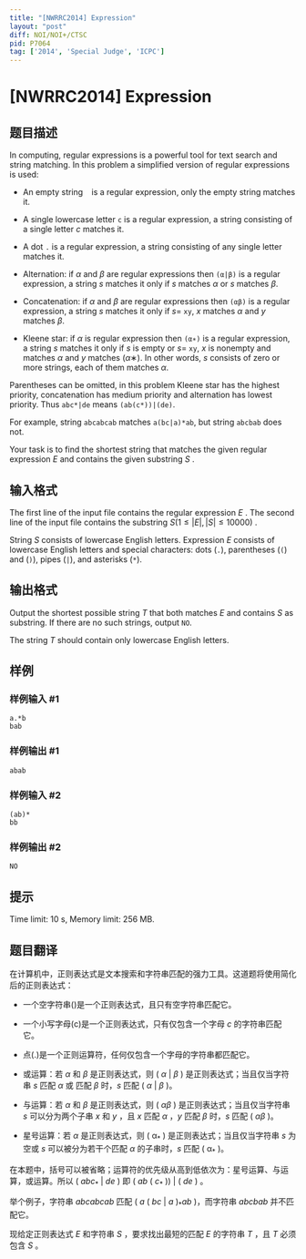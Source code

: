 ```yaml
---
title: "[NWRRC2014] Expression"
layout: "post"
diff: NOI/NOI+/CTSC
pid: P7064
tag: ['2014', 'Special Judge', 'ICPC']
---
```

# [NWRRC2014] Expression
## 题目描述



In computing, regular expressions is a powerful tool for text search and string matching. In this problem a simplified version of regular expressions is used:

- An empty string ` ` is a regular expression, only the empty string matches it.

- A single lowercase letter `c` is a regular expression, a string consisting of a single letter $c$ matches it.

- A dot `.` is a regular expression, a string consisting of any single letter matches it.

- Alternation: if $α$ and $β$ are regular expressions then `(α|β)` is a regular expression, a string $s$ matches it only if $s$ matches $α$ or $s$ matches $β$.

- Concatenation: if $α$ and $β$ are regular expressions then `(αβ)` is a regular expression, a string $s$ matches it only if $s =$ `xy`, $x$ matches $α$ and $y$ matches $β$.

- Kleene star: if $α$ is regular expression then `(α∗)` is a regular expression, a string $s$ matches it only if $s$ is empty or $s =$ `xy`, $x$ is nonempty and matches $α$ and $y$ matches $(α∗).$ In other words, $s$ consists of zero or more strings, each of them matches $α.$

Parentheses can be omitted, in this problem Kleene star has the highest priority, concatenation has medium priority and alternation has lowest priority. Thus `abc*|de` means `(ab(c*))|(de)`.

For example, string `abcabcab` matches `a(bc|a)*ab`, but string `abcbab` does not.

Your task is to find the shortest string that matches the given regular expression $E$ and contains the given substring $S$ .


## 输入格式



The first line of the input file contains the regular expression $E$ . The second line of the input file contains the substring $S (1 \le |E| , |S| \le 10 000)$ .

String $S$ consists of lowercase English letters. Expression $E$ consists of lowercase English letters and special characters: dots (`.`), parentheses (`(`) and (`)`), pipes (`|`), and asterisks (`*`).


## 输出格式



Output the shortest possible string $T$ that both matches $E$ and contains $S$ as substring. If there are no such strings, output `NO`.

The string $T$ should contain only lowercase English letters.


## 样例

### 样例输入 #1
```
a.*b
bab

```
### 样例输出 #1
```
abab

```
### 样例输入 #2
```
(ab)*
bb

```
### 样例输出 #2
```
NO

```
## 提示

Time limit: 10 s, Memory limit: 256 MB. 


## 题目翻译

在计算机中，正则表达式是文本搜索和字符串匹配的强力工具。这道题将使用简化后的正则表达式：

+ 一个空字符串()是一个正则表达式，且只有空字符串匹配它。

+ 一个小写字母(c)是一个正则表达式，只有仅包含一个字母 $c$ 的字符串匹配它。

+ 点(.)是一个正则运算符，任何仅包含一个字母的字符串都匹配它。

+ 或运算：若 $\alpha$ 和 $\beta$ 是正则表达式，则 ( $\alpha$ | $\beta$ ) 是正则表达式；当且仅当字符串 $s$ 匹配 $\alpha$ 或 匹配 $\beta$ 时，$s$ 匹配 ( $\alpha$ | $\beta$ )。

+ 与运算：若 $\alpha$ 和 $\beta$ 是正则表达式，则 ( $\alpha\beta$ ) 是正则表达式；当且仅当字符串 $s$ 可以分为两个子串 $x$ 和 $y$ ，且 $x$ 匹配 $\alpha$ ，$y$ 匹配 $\beta$ 时，$s$ 匹配 ( $\alpha\beta$ )。

+ 星号运算：若 $\alpha$ 是正则表达式，则 ( $\operatorname{\alpha_*}$ ) 是正则表达式；当且仅当字符串 $s$ 为空或 $s$ 可以被分为若干个匹配 $\alpha$ 的子串时，$s$ 匹配 ( $\operatorname{\alpha_*}$ )。

在本题中，括号可以被省略；运算符的优先级从高到低依次为：星号运算、与运算，或运算。所以 ( $abc_*$ | $de$ ) 即 ( $ab$ ( $c_*$ )) | ( $de$ ) 。

举个例子，字符串 $abcabcab$ 匹配 ( $a$ ( $bc$ | $a$ )$_*ab$ )，而字符串 $abcbab$ 并不匹配它。

现给定正则表达式 $E$ 和字符串 $S$ ，要求找出最短的匹配 $E$ 的字符串 $T$ ，且 $T$ 必须包含 $S$ 。
